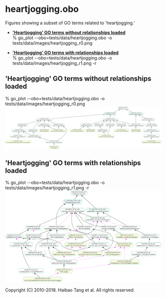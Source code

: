 # heartjogging.obo
Figures showing a subset of GO terms related to 'heartjogging.'

  * [**'Heartjogging' GO terms without relationships loaded**](#heartjogging-go-terms-without-relationships-loaded)    
    % go_plot --obo=tests/data/heartjogging.obo -o tests/data/images/heartjogging_r0.png

  * [**'Heartjogging' GO terms with relationships loaded**](#heartjogging-go-terms-with-relationships-loaded)    
    % go_plot --obo=tests/data/heartjogging.obo -o tests/data/images/heartjogging_r1.png -r


## 'Heartjogging' GO terms without relationships loaded
% go_plot --obo=tests/data/heartjogging.obo -o tests/data/images/heartjogging_r0.png
![heartjogging without relationships](heartjogging_r0.png)

## 'Heartjogging' GO terms with relationships loaded
% go_plot --obo=tests/data/heartjogging.obo -o tests/data/images/heartjogging_r1.png -r
![heartjogging with relationships](heartjogging_r1.png)

Copyright (C) 2010-2018. Haibao Tang et al. All rights reserved.
